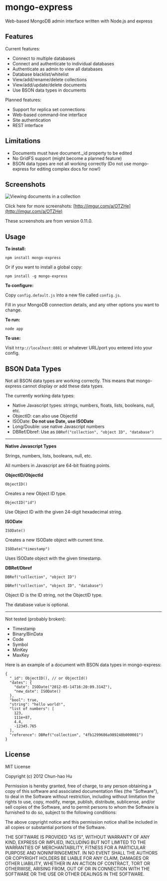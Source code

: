 mongo-express
=============

Web-based MongoDB admin interface written with Node.js and express


Features
--------

Current features:

* Connect to multiple databases
* Connect and authenticate to individual databases
* Authenticate as admin to view all databases
* Database blacklist/whitelist
* View/add/rename/delete collections
* View/add/update/delete documents
* Use BSON data types in documents

Planned features:

* Support for replica set connections
* Web-based command-line interface
* Site authentication
* REST interface


Limitations
-----------

* Documents must have document._id property to be edited
* No GridFS support (might become a planned feature)
* BSON data types are not all working correctly (Do not use mongo-express for editing complex docs for now!)


Screenshots
-----------

<img src="http://i.imgur.com/DOi3b.png" title="Viewing documents in a collection" />

Click here for more screenshots: 
[http://imgur.com/a/OTZHe](http://imgur.com/a/OTZHe)

These screenshots are from version 0.11.0.


Usage
-----

**To install:**

    npm install mongo-express

Or if you want to install a global copy:

    npm install -g mongo-express

**To configure:**

Copy `config.default.js` into a new file called `config.js`.

Fill in your MongoDB connection details, and any other options you want to change.

**To run:**

    node app

**To use:**

Visit `http://localhost:8081` or whatever URL/port you entered into your config.


BSON Data Types
---------------

Not all BSON data types are working correctly. This means that mongo-express cannot display or add these data types.

The currently working data types:

* Native Javascript types: strings, numbers, floats, lists, booleans, null, etc.
* ObjectID: can also use ObjectId
* ISODate: **Do not use Date, use ISODate**
* Long/Double: use native Javascript numbers
* DBRef/Dbref: Use as `DBRef("collection", "object ID", "database")`

---

**Native Javascript Types**

Strings, numbers, lists, booleans, null, etc.

All numbers in Javascript are 64-bit floating points.

**ObjectID/ObjectId**

`ObjectID()`

Creates a new Object ID type.

`ObjectID("id")`

Use Object ID with the given 24-digit hexadecimal string.

**ISODate**

`ISODate()`

Creates a new ISODate object with current time.

`ISODate("timestamp")`

Uses ISODate object with the given timestamp.

**DBRef/Dbref**

`DBRef("collection", "object ID")`

`DBRef("collection", "object ID", "database")`

Object ID is the ID string, not the ObjectID type.

The database value is optional.

---

Not tested (probably broken):

* Timestamp
* Binary/BinData
* Code
* Symbol
* MinKey
* MaxKey

Here is an example of a document with BSON data types in mongo-express:

    {
      "_id": ObjectID(), // or ObjectId()
      "dates": {
        "date": ISODate("2012-05-14T16:20:09.314Z"),
        "new_date": ISODate()
      },
      "bool": true,
      "string": "hello world!",
      "list of numbers": [
        123,
        111e+87,
        4.4,
        -12345.765
      ],
      "reference": DBRef("collection", "4fb1299686a989240b000001")
    }

License
-------
MIT License

Copyright (c) 2012 Chun-hao Hu

Permission is hereby granted, free of charge, to any person obtaining a copy of this software and associated documentation files (the "Software"), to deal in the Software without restriction, including without limitation the rights to use, copy, modify, merge, publish, distribute, sublicense, and/or sell copies of the Software, and to permit persons to whom the Software is furnished to do so, subject to the following conditions:

The above copyright notice and this permission notice shall be included in all copies or substantial portions of the Software.

THE SOFTWARE IS PROVIDED "AS IS", WITHOUT WARRANTY OF ANY KIND, EXPRESS OR IMPLIED, INCLUDING BUT NOT LIMITED TO THE WARRANTIES OF MERCHANTABILITY, FITNESS FOR A PARTICULAR PURPOSE AND NONINFRINGEMENT. IN NO EVENT SHALL THE AUTHORS OR COPYRIGHT HOLDERS BE LIABLE FOR ANY CLAIM, DAMAGES OR OTHER LIABILITY, WHETHER IN AN ACTION OF CONTRACT, TORT OR OTHERWISE, ARISING FROM, OUT OF OR IN CONNECTION WITH THE SOFTWARE OR THE USE OR OTHER DEALINGS IN THE SOFTWARE.
